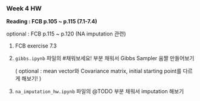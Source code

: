### Week 4 HW

**Reading : FCB p.105 ~ p.115 (7.1-7.4)**

optional : FCB p.115 ~ p.120 (NA imputation 관련)



1. FCB exercise 7.3

2. `gibbs.ipynb` 파일의 #채워보세요! 부분 채워서 Gibbs Sampler 움짤 만들어보기

   ( optional : mean vector와 Covariance matrix, initial starting point를 다르게 해보기! )

3. `na_imputation_hw.ipynb` 파일의 @TODO 부분 채워서 imputation 해보기